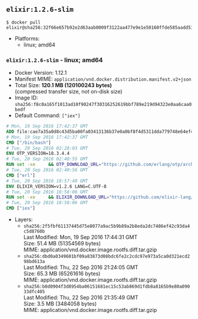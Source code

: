 ## `elixir:1.2.6-slim`

```console
$ docker pull elixir@sha256:32f66e657b92e2d63aab0009f3122aa477e9e1e50160ffde585aadd519127d6b
```

-	Platforms:
	-	linux; amd64

### `elixir:1.2.6-slim` - linux; amd64

-	Docker Version: 1.12.1
-	Manifest MIME: `application/vnd.docker.distribution.manifest.v2+json`
-	Total Size: **120.1 MB (120100243 bytes)**  
	(compressed transfer size, not on-disk size)
-	Image ID: `sha256:f8c0a165f1013ad10f90247f30316252619bbf789e219d94323e0aa6caa0bedf`
-	Default Command: `["iex"]`

```dockerfile
# Mon, 19 Sep 2016 17:42:37 GMT
ADD file:cae7a35a0d8c43d5ba00fa03413136b37e0a0bf8f4d5311dda779748e64ef425 in / 
# Mon, 19 Sep 2016 17:42:37 GMT
CMD ["/bin/bash"]
# Tue, 20 Sep 2016 02:28:03 GMT
ENV OTP_VERSION=18.3.4.4
# Tue, 20 Sep 2016 02:40:55 GMT
RUN set -xe 	&& OTP_DOWNLOAD_URL="https://github.com/erlang/otp/archive/OTP-$OTP_VERSION.tar.gz" 	&& OTP_DOWNLOAD_SHA256="3956f5c4fcd05848c7fe048d5c4ef7eaf002a8312cba0674150c5a10ab0e9f04" 	&& runtimeDeps=' 		libodbc1 		libssl1.0.0 		libsctp1 	' 	&& buildDeps=' 		curl 		ca-certificates 		autoconf 		gcc 		make 		libncurses-dev 		unixodbc-dev 		libssl-dev 		libsctp-dev 	' 	&& apt-get update 	&& apt-get install -y --no-install-recommends $runtimeDeps 	&& apt-get install -y --no-install-recommends $buildDeps 	&& curl -fSL -o otp-src.tar.gz "$OTP_DOWNLOAD_URL" 	&& echo "$OTP_DOWNLOAD_SHA256 otp-src.tar.gz" | sha256sum -c - 	&& mkdir -p /usr/src/otp-src 	&& tar -xzf otp-src.tar.gz -C /usr/src/otp-src --strip-components=1 	&& rm otp-src.tar.gz 	&& cd /usr/src/otp-src 	&& ./otp_build autoconf 	&& ./configure --enable-sctp 	&& make -j$(nproc) 	&& make install 	&& find /usr/local -name examples | xargs rm -rf 	&& apt-get purge -y --auto-remove $buildDeps 	&& rm -rf /usr/src/otp-src /var/lib/apt/lists/*
# Tue, 20 Sep 2016 02:40:56 GMT
CMD ["erl"]
# Tue, 20 Sep 2016 18:57:49 GMT
ENV ELIXIR_VERSION=v1.2.6 LANG=C.UTF-8
# Tue, 20 Sep 2016 18:58:06 GMT
RUN set -xe 	&& ELIXIR_DOWNLOAD_URL="https://github.com/elixir-lang/elixir/releases/download/${ELIXIR_VERSION#*@}/Precompiled.zip" 	&& ELIXIR_DOWNLOAD_SHA256="bb4324eb7c9568fa30f0f2ed3c1b86ebbd5251f7c820f1beb0e5eed5fb8a9729" 	&& buildDeps=' 		ca-certificates 		curl 		unzip 	' 	&& apt-get update 	&& apt-get install -y --no-install-recommends $buildDeps 	&& curl -fSL -o elixir-precompiled.zip $ELIXIR_DOWNLOAD_URL 	&& echo "$ELIXIR_DOWNLOAD_SHA256 elixir-precompiled.zip" | sha256sum -c - 	&& unzip -d /usr/local elixir-precompiled.zip 	&& rm elixir-precompiled.zip 	&& apt-get purge -y --auto-remove $buildDeps 	&& rm -rf /var/lib/apt/lists/*
# Tue, 20 Sep 2016 18:58:06 GMT
CMD ["iex"]
```

-	Layers:
	-	`sha256:2f5fbf61137445d75e8077a9ac5b9b89a2b8eda2dc7486ef42c93da4c5d8760b`  
		Last Modified: Mon, 19 Sep 2016 17:44:31 GMT  
		Size: 51.4 MB (51354569 bytes)  
		MIME: application/vnd.docker.image.rootfs.diff.tar.gzip
	-	`sha256:dbd0a0349601bf09a83873d08bdc6fe2c2cdc97e973a5ca0d321ecd298bd613a`  
		Last Modified: Thu, 22 Sep 2016 21:24:05 GMT  
		Size: 65.3 MB (65261616 bytes)  
		MIME: application/vnd.docker.image.rootfs.diff.tar.gzip
	-	`sha256:b0d0904f3d8954ba06151681ec15c53ab869d1fdb8a8165b9e80a09033dfc405`  
		Last Modified: Thu, 22 Sep 2016 21:35:49 GMT  
		Size: 3.5 MB (3484058 bytes)  
		MIME: application/vnd.docker.image.rootfs.diff.tar.gzip
